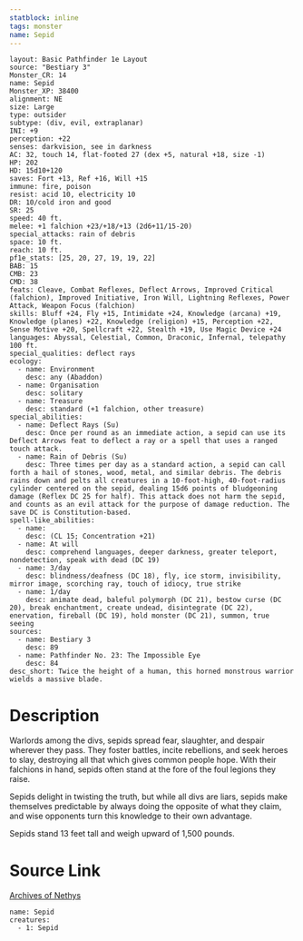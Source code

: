 ```yaml
---
statblock: inline
tags: monster
name: Sepid
---
```

```statblock
layout: Basic Pathfinder 1e Layout
source: "Bestiary 3"
Monster_CR: 14
name: Sepid
Monster_XP: 38400
alignment: NE
size: Large
type: outsider
subtype: (div, evil, extraplanar)
INI: +9
perception: +22
senses: darkvision, see in darkness
AC: 32, touch 14, flat-footed 27 (dex +5, natural +18, size -1)
HP: 202
HD: 15d10+120
saves: Fort +13, Ref +16, Will +15
immune: fire, poison
resist: acid 10, electricity 10
DR: 10/cold iron and good
SR: 25
speed: 40 ft.
melee: +1 falchion +23/+18/+13 (2d6+11/15-20)
special_attacks: rain of debris
space: 10 ft.
reach: 10 ft.
pf1e_stats: [25, 20, 27, 19, 19, 22]
BAB: 15
CMB: 23
CMD: 38
feats: Cleave, Combat Reflexes, Deflect Arrows, Improved Critical (falchion), Improved Initiative, Iron Will, Lightning Reflexes, Power Attack, Weapon Focus (falchion)
skills: Bluff +24, Fly +15, Intimidate +24, Knowledge (arcana) +19, Knowledge (planes) +22, Knowledge (religion) +15, Perception +22, Sense Motive +20, Spellcraft +22, Stealth +19, Use Magic Device +24
languages: Abyssal, Celestial, Common, Draconic, Infernal, telepathy 100 ft.
special_qualities: deflect rays
ecology:
  - name: Environment
    desc: any (Abaddon)
  - name: Organisation
    desc: solitary
  - name: Treasure
    desc: standard (+1 falchion, other treasure)
special_abilities:
  - name: Deflect Rays (Su)
    desc: Once per round as an immediate action, a sepid can use its Deflect Arrows feat to deflect a ray or a spell that uses a ranged touch attack.
  - name: Rain of Debris (Su)
    desc: Three times per day as a standard action, a sepid can call forth a hail of stones, wood, metal, and similar debris. The debris rains down and pelts all creatures in a 10-foot-high, 40-foot-radius cylinder centered on the sepid, dealing 15d6 points of bludgeoning damage (Reflex DC 25 for half). This attack does not harm the sepid, and counts as an evil attack for the purpose of damage reduction. The save DC is Constitution-based.
spell-like_abilities:
  - name:
    desc: (CL 15; Concentration +21)
  - name: At will
    desc: comprehend languages, deeper darkness, greater teleport, nondetection, speak with dead (DC 19)
  - name: 3/day
    desc: blindness/deafness (DC 18), fly, ice storm, invisibility, mirror image, scorching ray, touch of idiocy, true strike
  - name: 1/day
    desc: animate dead, baleful polymorph (DC 21), bestow curse (DC 20), break enchantment, create undead, disintegrate (DC 22), enervation, fireball (DC 19), hold monster (DC 21), summon, true seeing
sources:
  - name: Bestiary 3
    desc: 89
  - name: Pathfinder No. 23: The Impossible Eye
    desc: 84
desc_short: Twice the height of a human, this horned monstrous warrior wields a massive blade.
```
# Description
Warlords among the divs, sepids spread fear, slaughter, and despair wherever they pass. They foster battles, incite rebellions, and seek heroes to slay, destroying all that which gives common people hope. With their falchions in hand, sepids often stand at the fore of the foul legions they raise.

Sepids delight in twisting the truth, but while all divs are liars, sepids make themselves predictable by always doing the opposite of what they claim, and wise opponents turn this knowledge to their own advantage.

Sepids stand 13 feet tall and weigh upward of 1,500 pounds.
# Source Link
[Archives of Nethys](https://aonprd.com/MonsterDisplay.aspx?ItemName=Sepid)
```encounter-table
name: Sepid
creatures:
  - 1: Sepid
```
